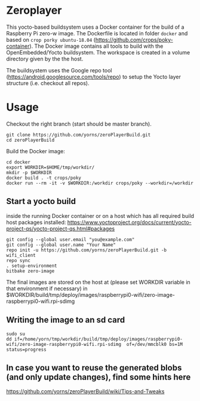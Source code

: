 # Zeroplayer

This yocto-based buildsystem uses a Docker container for the build of a Raspberry Pi zero-w image.
The Dockerfile is located in folder `docker` and based on `crop porky ubuntu-18.04` (https://github.com/crops/poky-container).
The Docker image contains all tools to build with the OpenEmbedded/Yocto buildsystem. The workspace is created in a volume 
directory given by the the host.

The buildsystem uses the Google repo tool (https://android.googlesource.com/tools/repo) to setup the Yocto layer structure (i.e. checkout all repos).

# Usage

Checkout the right branch (start should be master branch).

```
git clone https://github.com/yorns/zeroPlayerBuild.git
cd zeroPlayerBuild
```

Build the Docker image:
```
cd docker
export WORKDIR=$HOME/tmp/workdir/
mkdir -p $WORKDIR
docker build . -t crops/poky
docker run --rm -it -v $WORKDIR:/workdir crops/poky --workdir=/workdir
```

## Start a yocto build
inside the running Docker container or on a host which has all required build host packages installed:
https://www.yoctoproject.org/docs/current/yocto-project-qs/yocto-project-qs.html#packages

```
git config --global user.email "you@example.com"
git config --global user.name "Your Name"
repo init -u https://github.com/yorns/zeroPlayerBuild.git -b wifi_client
repo sync
. setup-environment
bitbake zero-image
```

The final images are stored on the host at (please set WORKDIR variable in that environment if necessary)
in $WORKDIR/build/tmp/deploy/images/raspberrypi0-wifi/zero-image-raspberrypi0-wifi.rpi-sdimg

## Writing the image to an sd card
```
sudo su
dd if=/home/yorn/tmp/workdir/build/tmp/deploy/images/raspberrypi0-wifi/zero-image-raspberrypi0-wifi.rpi-sdimg  of=/dev/mmcblk0 bs=1M status=progress
```

## In case you want to reuse the generated blobs (and only update changes), find some hints here 
https://github.com/yorns/zeroPlayerBuild/wiki/Tips-and-Tweaks

